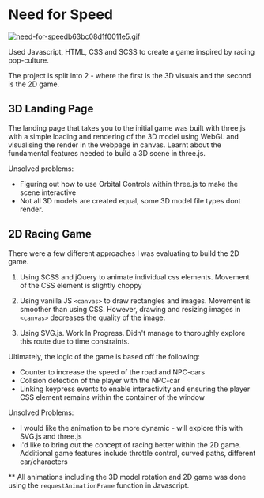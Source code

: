 # Need for Speed

[![need-for-speedb63bc08d1f0011e5.gif](https://s3.gifyu.com/images/need-for-speedb63bc08d1f0011e5.gif)](https://gifyu.com/image/to3f)

Used Javascript, HTML, CSS and SCSS to create a game inspired by racing pop-culture.

The project is split into 2 - where the first is the 3D visuals and the second is the 2D game. 

## 3D Landing Page

The landing page that takes you to the initial game was built with three.js with a simple loading and rendering of the 3D model using WebGL and visualising the render in the webpage in canvas. Learnt about the fundamental features needed to build a 3D scene in three.js.

Unsolved problems:
- Figuring out how to use Orbital Controls within three.js to make the scene interactive
- Not all 3D models are created equal, some 3D model file types dont render. 

## 2D Racing Game

There were a few different approaches I was evaluating to build the 2D game.
1. Using SCSS and jQuery to animate individual css elements. Movement of the CSS element is slightly choppy
  
2. Using vanilla JS `<canvas>` to draw rectangles and images. Movement is smoother than using CSS. However, drawing and resizing images in `<canvas>` decreases the quality of the image. 
  
3. Using SVG.js. Work In Progress. Didn't manage to thoroughly explore this route due to time constraints. 

Ultimately, the logic of the game is based off the following:
- Counter to increase the speed of the road and NPC-cars  
- Collsion detection of the player with the NPC-car   
- Linking keypress events to enable interactivity and ensuring the player CSS element remains within the container of the window

Unsolved Problems:
- I would like the animation to be more dynamic - will explore this with SVG.js and three.js   
- I'd like to bring out the concept of racing better within the 2D game. Additional game features include throttle control, curved paths, different car/characters   


** All animations including the 3D model rotation and 2D game was done using the `requestAnimationFrame` function in Javascript.


